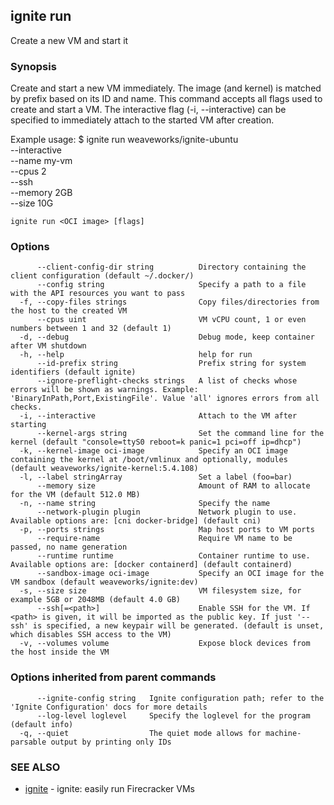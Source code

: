 ## ignite run

Create a new VM and start it

### Synopsis


Create and start a new VM immediately. The image (and kernel) is matched by
prefix based on its ID and name. This command accepts all flags used to
create and start a VM. The interactive flag (-i, --interactive) can be
specified to immediately attach to the started VM after creation.

Example usage:
	$ ignite run weaveworks/ignite-ubuntu \
		--interactive \
		--name my-vm \
		--cpus 2 \
		--ssh \
		--memory 2GB \
		--size 10G


```
ignite run <OCI image> [flags]
```

### Options

```
      --client-config-dir string          Directory containing the client configuration (default ~/.docker/)
      --config string                     Specify a path to a file with the API resources you want to pass
  -f, --copy-files strings                Copy files/directories from the host to the created VM
      --cpus uint                         VM vCPU count, 1 or even numbers between 1 and 32 (default 1)
  -d, --debug                             Debug mode, keep container after VM shutdown
  -h, --help                              help for run
      --id-prefix string                  Prefix string for system identifiers (default ignite)
      --ignore-preflight-checks strings   A list of checks whose errors will be shown as warnings. Example: 'BinaryInPath,Port,ExistingFile'. Value 'all' ignores errors from all checks.
  -i, --interactive                       Attach to the VM after starting
      --kernel-args string                Set the command line for the kernel (default "console=ttyS0 reboot=k panic=1 pci=off ip=dhcp")
  -k, --kernel-image oci-image            Specify an OCI image containing the kernel at /boot/vmlinux and optionally, modules (default weaveworks/ignite-kernel:5.4.108)
  -l, --label stringArray                 Set a label (foo=bar)
      --memory size                       Amount of RAM to allocate for the VM (default 512.0 MB)
  -n, --name string                       Specify the name
      --network-plugin plugin             Network plugin to use. Available options are: [cni docker-bridge] (default cni)
  -p, --ports strings                     Map host ports to VM ports
      --require-name                      Require VM name to be passed, no name generation
      --runtime runtime                   Container runtime to use. Available options are: [docker containerd] (default containerd)
      --sandbox-image oci-image           Specify an OCI image for the VM sandbox (default weaveworks/ignite:dev)
  -s, --size size                         VM filesystem size, for example 5GB or 2048MB (default 4.0 GB)
      --ssh[=<path>]                      Enable SSH for the VM. If <path> is given, it will be imported as the public key. If just '--ssh' is specified, a new keypair will be generated. (default is unset, which disables SSH access to the VM)
  -v, --volumes volume                    Expose block devices from the host inside the VM
```

### Options inherited from parent commands

```
      --ignite-config string   Ignite configuration path; refer to the 'Ignite Configuration' docs for more details
      --log-level loglevel     Specify the loglevel for the program (default info)
  -q, --quiet                  The quiet mode allows for machine-parsable output by printing only IDs
```

### SEE ALSO

* [ignite](ignite.md)	 - ignite: easily run Firecracker VMs

